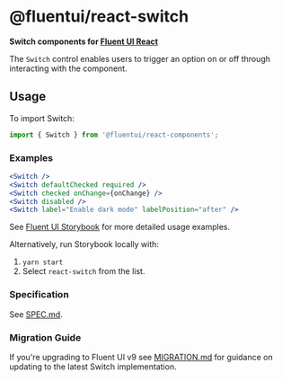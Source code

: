 # @fluentui/react-switch

**Switch components for [Fluent UI React](https://aka.ms/fluentui-storybook)**

The `Switch` control enables users to trigger an option on or off through interacting with the component.

## Usage

To import Switch:

```js
import { Switch } from '@fluentui/react-components';
```

### Examples

```jsx
<Switch />
<Switch defaultChecked required />
<Switch checked onChange={onChange} />
<Switch disabled />
<Switch label="Enable dark mode" labelPosition="after" />
```

See [Fluent UI Storybook](https://aka.ms/fluentui-storybook) for more detailed usage examples.

Alternatively, run Storybook locally with:

1. `yarn start`
2. Select `react-switch` from the list.

### Specification

See [SPEC.md](./Spec.md).

### Migration Guide

If you're upgrading to Fluent UI v9 see [MIGRATION.md](./MIGRATION.md) for guidance on updating to the latest Switch implementation.
